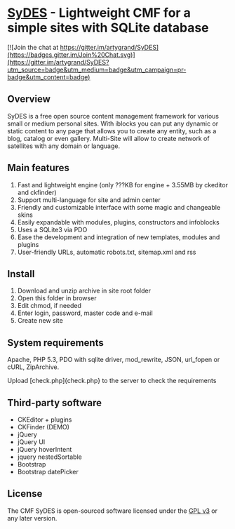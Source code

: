 # [SyDES](http://sydes.ru) - Lightweight CMF for a simple sites with SQLite database

[![Join the chat at https://gitter.im/artygrand/SyDES](https://badges.gitter.im/Join%20Chat.svg)](https://gitter.im/artygrand/SyDES?utm_source=badge&utm_medium=badge&utm_campaign=pr-badge&utm_content=badge)

## Overview

SyDES is a free open source content management framework for various small or medium  personal sites. With iblocks you can put any dynamic or static content to any page that allows you to create any entity, such as a blog, catalog or even gallery. Multi-Site will allow to create network of satellites with any domain or language.

## Main features

1. Fast and lightweight engine (only ???KB for engine + 3.55MB by ckeditor and ckfinder)
2. Support multi-language for site and admin center
3. Friendly and customizable interface with some magic and changeable skins
4. Easily expandable with modules, plugins, constructors and infoblocks
5. Uses a SQLite3 via PDO
6. Ease the development and integration of new templates, modules and plugins
7. User-friendly URLs, automatic robots.txt, sitemap.xml and rss

## Install

1. Download and unzip archive in site root folder
2. Open this folder in browser
3. Edit chmod, if needed
4. Enter login, password, master code and e-mail
5. Create new site

## System requirements

Apache, PHP 5.3, PDO with sqlite driver, mod_rewrite, JSON, url_fopen or cURL, ZipArchive.

Upload [check.php]{check.php} to the server to check the requirements

## Third-party software

+ CKEditor + plugins
+ CKFinder (DEMO)
+ jQuery
+ jQuery UI
+ jQuery hoverIntent
+ jquery nestedSortable
+ Bootstrap
+ Bootstrap datePicker

## License

The CMF SyDES is open-sourced software licensed under the [GPL v3](LICENSE) or any later version.
